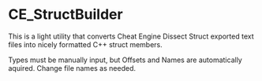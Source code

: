 # CE_StructBuilder

This is a light utility that converts Cheat Engine Dissect Struct exported text files into nicely formatted C++ struct members.

Types must be manually input, but Offsets and Names are automatically aquired. Change file names as needed.
